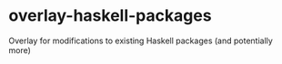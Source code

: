# overlay-haskell-packages
Overlay for modifications to existing Haskell packages (and potentially more)
